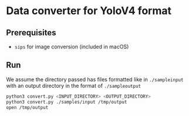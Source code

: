 # Data converter for YoloV4 format

## Prerequisites

* `sips` for image conversion (included in macOS)

## Run

We assume the directory passed has files formatted like in `./sampleinput` with an output directory in the format of `./sampleoutput`

```sh
python3 convert.py <INPUT_DIRECTORY> <OUTPUT_DIRECTORY>
python3 convert.py ./samples/input /tmp/output
open /tmp/output
```
